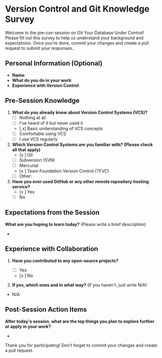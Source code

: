 # Version Control and Git Knowledge Survey

Welcome to the pre-con session on Git Your Database Under Control! Please fill out this survey to help us understand your background and expectations. Once you're done, commit your changes and create a pull request to submit your responses..

## Personal Information (Optional)
- **Name**: 
- **What do you do in your work**: 
- **Experience with Version Control**: 

## Pre-Session Knowledge
1. **What do you already know about Version Control Systems (VCS)?**
   - [ ] Nothing at all
   - [ ] I've heard of it but never used it
   - [ x] Basic understanding of VCS concepts
   - [ ] Comfortable using VCS
   - [ ] I use VCS regularly

2. **Which Version Control Systems are you familiar with? (Please check all that apply)**
   - [x ] Git
   - [ ] Subversion (SVN)
   - [ ] Mercurial
   - [x ] Team Foundation Version Control (TFVC)
   - [ ] Other: 

3. **Have you ever used GitHub or any other remote repository hosting service?**
   - [x ] Yes
   - [ ] No

## Expectations from the Session
**What are you hoping to learn today?** (Please write a brief description)

- 

## Experience with Collaboration
1. **Have you contributed to any open-source projects?**
   - [ ] Yes
   - [x ] No

2. **If yes, which ones and in what way?** (If you haven't, just write N/A)

- N/A

## Post-Session Action Items
**After today's session, what are the top things you plan to explore further or apply in your work?**

- 

Thank you for participating! Don't forget to commit your changes and create a pull request.
